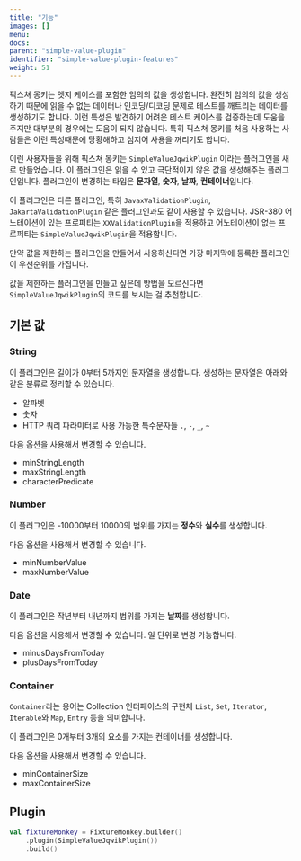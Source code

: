 ```yaml
---
title: "기능"
images: []
menu:
docs:
parent: "simple-value-plugin"
identifier: "simple-value-plugin-features"
weight: 51
---
```


픽스쳐 몽키는 엣지 케이스를 포함한 임의의 값을 생성합니다. 완전히 임의의 값을 생성하기 때문에 읽을 수 없는 데이터나 인코딩/디코딩 문제로 테스트를 깨트리는 데이터를 생성하기도 합니다. 
이런 특성은 발견하기 어려운 테스트 케이스를 검증하는데 도움을 주지만 대부분의 경우에는 도움이 되지 않습니다. 특히 픽스쳐 몽키를 처음 사용하는 사람들은 이런 특성때문에 당황해하고 심지어 사용을 꺼리기도 합니다.       

이런 사용자들을 위해 픽스쳐 몽키는 `SimpleValueJqwikPlugin` 이라는 플러그인을 새로 만들었습니다. 이 플러그인은 읽을 수 있고 극단적이지 않은 값을 생성해주는 플러그인입니다. 
플러그인이 변경하는 타입은 **문자열**, **숫자**, **날짜**, **컨테이너**입니다. 

이 플러그인은 다른 플러그인, 특히 `JavaxValidationPlugin`, `JakartaValidationPlugin` 같은 플러그인과도 같이 사용할 수 있습니다.
JSR-380 어노테이션이 있는 프로퍼티는 `XXValidationPlugin`을 적용하고 어노테이션이 없는 프로퍼티는 `SimpleValueJqwikPlugin`을 적용합니다.

만약 값을 제한하는 플러그인을 만들어서 사용하신다면 가장 마지막에 등록한 플러그인이 우선순위를 가집니다. 

값을 제한하는 플러그인을 만들고 싶은데 방법을 모르신다면 `SimpleValueJqwikPlugin`의 코드를 보시는 걸 추천합니다.

## 기본 값
### String
이 플러그인은 길이가 0부터 5까지인 문자열을 생성합니다. 생성하는 문자열은 아래와 같은 분류로 정리할 수 있습니다. 

- 알파벳
- 숫자
- HTTP 쿼리 파라미터로 사용 가능한 특수문자들 `.`, `-`, `_`, `~`

다음 옵션을 사용해서 변경할 수 있습니다.
- minStringLength
- maxStringLength
- characterPredicate

### Number
이 플러그인은 -10000부터 10000의 범위를 가지는 **정수**와 **실수**를 생성합니다.

다음 옵션을 사용해서 변경할 수 있습니다.
- minNumberValue
- maxNumberValue

### Date
이 플러그인은 작년부터 내년까지 범위를 가지는 **날짜**를 생성합니다.

다음 옵션을 사용해서 변경할 수 있습니다. 일 단위로 변경 가능합니다.
- minusDaysFromToday
- plusDaysFromToday

### Container
`Container`라는 용어는 Collection 인터페이스의 구현체 `List`, `Set`, `Iterator`, `Iterable`와 `Map`, `Entry` 등을 의미합니다.

이 플러그인은 0개부터 3개의 요소를 가지는 컨테이너를 생성합니다. 

다음 옵션을 사용해서 변경할 수 있습니다. 
- minContainerSize
- maxContainerSize

## Plugin
```kotlin
val fixtureMonkey = FixtureMonkey.builder()
    .plugin(SimpleValueJqwikPlugin())
    .build()
```
